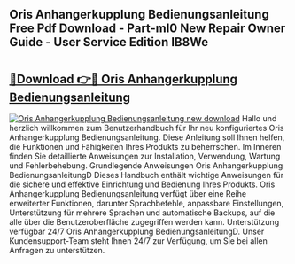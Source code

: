 ## Oris Anhangerkupplung Bedienungsanleitung Free Pdf Download - Part-mI0 New Repair Owner Guide - User Service Edition IB8We

# <h2><a href="http://df1sty.blite.top/?on=Oris+Anhangerkupplung+Bedienungsanleitung">🔗Download 👉🔴 Oris Anhangerkupplung Bedienungsanleitung</a></h2>

[![Oris Anhangerkupplung Bedienungsanleitung new download](https://i.imgur.com/lujVjoI.png)](http://df1sty.blite.top/?on=Oris+Anhangerkupplung+Bedienungsanleitung)
Hallo und herzlich willkommen zum Benutzerhandbuch für Ihr neu konfiguriertes Oris Anhangerkupplung Bedienungsanleitung. Diese Anleitung soll Ihnen helfen, die Funktionen und Fähigkeiten Ihres Produkts zu beherrschen. Im Inneren finden Sie detaillierte Anweisungen zur Installation, Verwendung, Wartung und Fehlerbehebung. Grundlegende Anweisungen Oris Anhangerkupplung BedienungsanleitungD Dieses Handbuch enthält wichtige Anweisungen für die sichere und effektive Einrichtung und Bedienung Ihres Produkts. Oris Anhangerkupplung Bedienungsanleitung verfügt über eine Reihe erweiterter Funktionen, darunter Sprachbefehle, anpassbare Einstellungen, Unterstützung für mehrere Sprachen und automatische Backups, auf die alle über die Benutzeroberfläche zugegriffen werden kann. Unterstützung verfügbar 24/7 Oris Anhangerkupplung BedienungsanleitungD. Unser Kundensupport-Team steht Ihnen 24/7 zur Verfügung, um Sie bei allen Anfragen zu unterstützen.
